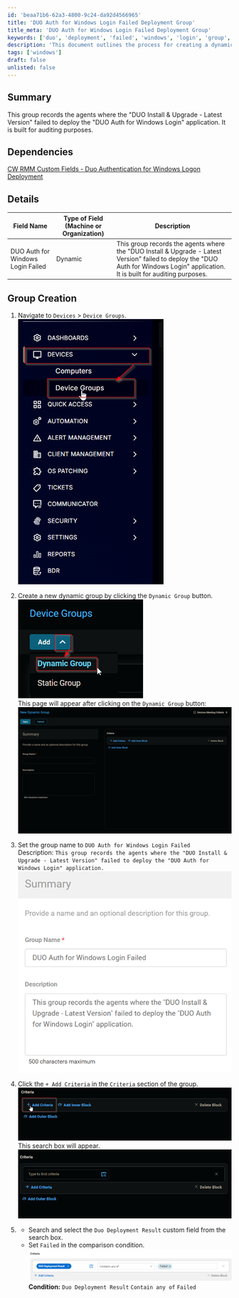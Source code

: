 ```yaml
---
id: 'beaa71b6-62a3-4800-9c24-da92d4566965'
title: 'DUO Auth for Windows Login Failed Deployment Group'
title_meta: 'DUO Auth for Windows Login Failed Deployment Group'
keywords: ['duo', 'deployment', 'failed', 'windows', 'login', 'group', 'audit']
description: 'This document outlines the process for creating a dynamic group that records agents where the DUO Install & Upgrade - Latest Version failed to deploy the DUO Auth for Windows Login application, serving auditing purposes.'
tags: ['windows']
draft: false
unlisted: false
---
```

## Summary

This group records the agents where the "DUO Install & Upgrade - Latest Version" failed to deploy the "DUO Auth for Windows Login" application. It is built for auditing purposes.

## Dependencies

[CW RMM Custom Fields - Duo Authentication for Windows Logon Deployment](https://proval.itglue.com/DOC-5078775-17914127)

## Details

| Field Name                             | Type of Field (Machine or Organization) | Description                                                                                                                                         |
|----------------------------------------|-----------------------------------------|-----------------------------------------------------------------------------------------------------------------------------------------------------|
| DUO Auth for Windows Login Failed      | Dynamic                                 | This group records the agents where the "DUO Install & Upgrade - Latest Version" failed to deploy the "DUO Auth for Windows Login" application. It is built for auditing purposes. |



## Group Creation

1. Navigate to `Devices` > `Device Groups`.
   ![Image](../../../static/img/DUO-Auth-for-Windows-Login-Failed/image_1.png)

2. Create a new dynamic group by clicking the `Dynamic Group` button.  
   ![Image](../../../static/img/DUO-Auth-for-Windows-Login-Failed/image_2.png)  
   This page will appear after clicking on the `Dynamic Group` button:  
   ![Image](../../../static/img/DUO-Auth-for-Windows-Login-Failed/image_3.png)

3. Set the group name to `DUO Auth for Windows Login Failed`  
   Description: `This group records the agents where the "DUO Install & Upgrade - Latest Version" failed to deploy the "DUO Auth for Windows Login" application.`  
   ![Image](../../../static/img/DUO-Auth-for-Windows-Login-Failed/image_4.png)

4. Click the `+ Add Criteria` in the `Criteria` section of the group.  
   ![Image](../../../static/img/DUO-Auth-for-Windows-Login-Failed/image_5.png)  
   This search box will appear.  
   ![Image](../../../static/img/DUO-Auth-for-Windows-Login-Failed/image_6.png)

5. - Search and select the `Duo Deployment Result` custom field from the search box.
   - Set `Failed` in the comparison condition.  
   ![Image](../../../static/img/DUO-Auth-for-Windows-Login-Failed/image_7.png)  
   **Condition:** `Duo Deployment Result` `Contain any of` `Failed`












